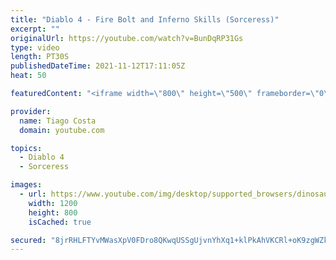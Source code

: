 ```yaml
---
title: "Diablo 4 - Fire Bolt and Inferno Skills (Sorceress)"
excerpt: ""
originalUrl: https://youtube.com/watch?v=BunDqRP31Gs
type: video
length: PT30S
publishedDateTime: 2021-11-12T17:11:05Z
heat: 50

featuredContent: "<iframe width=\"800\" height=\"500\" frameborder=\"0\" src=\"https://www.youtube.com/embed/BunDqRP31Gs\" allow=\"accelerometer; autoplay; encrypted-media; gyroscope; picture-in-picture\" allowfullscreen></iframe>"

provider:
  name: Tiago Costa
  domain: youtube.com

topics:
  - Diablo 4
  - Sorceress

images:
  - url: https://www.youtube.com/img/desktop/supported_browsers/dinosaur.png
    width: 1200
    height: 800
    isCached: true

secured: "8jrRHLFTYvMWasXpV0FDro8QKwqUSSgUjvnYhXq1+klPkAhVKCRl+oK9zgWZk3NZHIx2qUCAxisdGbuMmBx+Uj8AKmnZkr4BG6H6+nLDJ9u8ThLAZ1t+gFflZ+VHjAMJ5r928wMCSQOwqcroO6b5d4AAoV5tN0popTXrYiYaU3jMTh+1SDe/lQsLM9uKyo6Eos/WSzb1sLIho504q1WueOfd+6x7Acm4MWSJZnZsWIoKf/WxHK/NXdBuj7TghJOg92nNSrA24Ap0+F7gqZRCAZKU0EWaJ8SKp75mtybmb3IqyRiNtkVAgw1mX5Dq//fvO9fAbLjKYQohVFWWe4ac2IqC8fqJyFvPiHkltOCGgc39tym4QUYBaD/9p/Bp/7JUOyT9YD+oYQAuPQmjLzYytcdUAEP6skp8p63EBWLqrBE=;fE3OfCs49gqX3oT5vPlFBg=="
---
```


